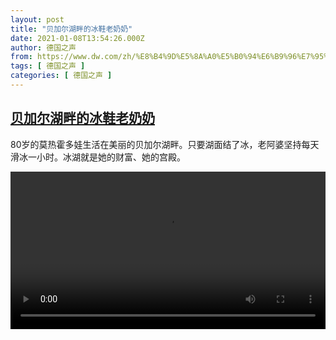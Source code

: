 ```yaml
---
layout: post
title: "贝加尔湖畔的冰鞋老奶奶"
date: 2021-01-08T13:54:26.000Z
author: 德国之声
from: https://www.dw.com/zh/%E8%B4%9D%E5%8A%A0%E5%B0%94%E6%B9%96%E7%95%94%E7%9A%84%E5%86%B0%E9%9E%8B%E8%80%81%E5%A5%B6%E5%A5%B6/a-56172252
tags: [ 德国之声 ]
categories: [ 德国之声 ]
---
```

<!--1610114066000-->
[贝加尔湖畔的冰鞋老奶奶](https://www.dw.com/zh/%E8%B4%9D%E5%8A%A0%E5%B0%94%E6%B9%96%E7%95%94%E7%9A%84%E5%86%B0%E9%9E%8B%E8%80%81%E5%A5%B6%E5%A5%B6/a-56172252)
------

<div>
<p>80岁的莫热霍多娃生活在美丽的贝加尔湖畔。只要湖面结了冰，老阿婆坚持每天滑冰一小时。冰湖就是她的财富、她的宫殿。</small></p><video src="https://tvdownloaddw-a.akamaihd.net/dwtv_video/flv/vdt_zh/2021/bchi210108_001_cf814baikal_sd_sor.mp4" controls style="width:100%"></video>
</div>
